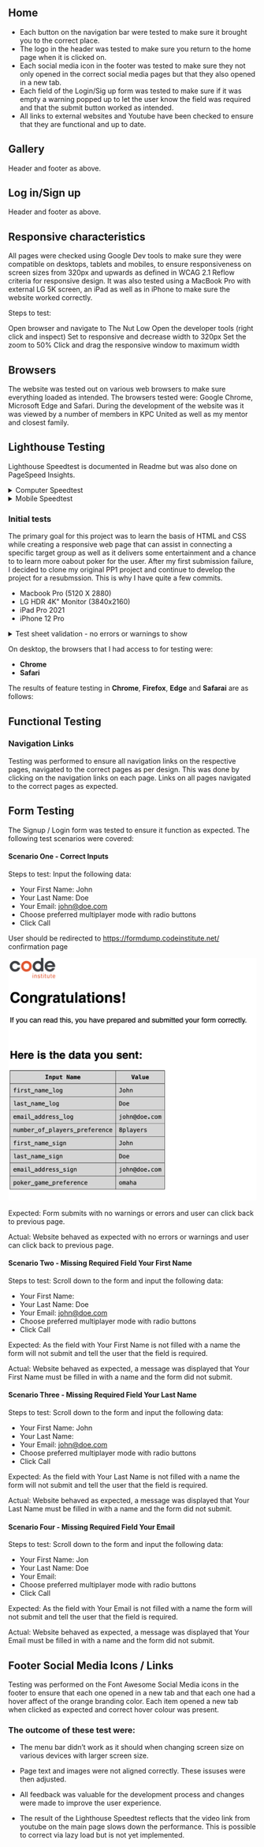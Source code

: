 ## Home

- Each button on the navigation bar were tested to make sure it brought you to the correct place.
- The logo in the header was tested to make sure you return to the home page when it is clicked on.
- Each social media icon in the footer was tested to make sure they not only opened in the correct social media pages but that they also opened in a new tab.
- Each field of the Login/Sig up form was tested to make sure if it was empty a warning popped up to let the user know the field was required and that the submit button worked as intended. 
- All links to external websites and Youtube have been checked to ensure that they are functional and up to date.

## Gallery
Header and footer as above.

## Log in/Sign up
Header and footer as above.

## Responsive characteristics

All pages were checked using Google Dev tools to make sure they were compatible on desktops, tablets and mobiles, to ensure responsiveness on screen sizes from 320px and upwards as defined in WCAG 2.1 Reflow criteria for responsive design. It was also tested using a MacBook Pro with external LG 5K screen, an iPad as well as in iPhone to make sure the website worked correctly.

Steps to test:

Open browser and navigate to The Nut Low
Open the developer tools (right click and inspect)
Set to responsive and decrease width to 320px
Set the zoom to 50%
Click and drag the responsive window to maximum width

## Browsers

The website was tested out on various web browsers to make sure everything loaded as intended. The browsers tested were: Google Chrome, Microsoft Edge and Safari.
During the development of the website was it was viewed by a number of members in KPC United as well as my mentor and closest family.

## Lighthouse Testing

Lighthouse Speedtest is documented in Readme but was also done on PageSpeed Insights.

<details>
<summary>Computer Speedtest</summary>

![Computer Speedtest](docs/readme_images/pagespeed_insights_computer_test.jpg)
</details>  

<details>
<summary>Mobile Speedtest</summary>

![Mobile Speedtest](docs/readme_images/pagespeed_insights_mobile_test.jpg)
</details>  


### **Initial tests**  
  
The primary goal for this project was to learn the basis of HTML and CSS while creating a responsive web page that can assist in connecting a specific target group as well as it delivers some entertainment and a chance to to learn more oabout poker for the user. After my first submission failure, I decided to clone my original PP1 project and continue to develop the project for a resubmssion. This is why I have quite a few commits.
  
- Macbook Pro (5120 X 2880)  
- LG HDR 4K" Monitor (3840x2160)
- iPad Pro 2021
- iPhone 12 Pro

<details>
<summary>Test sheet validation - no errors or warnings to show </summary>

![test sheet](./docs/readme_images/the_nut_low_test_validation_sheet.jpg)
</details>  

On desktop, the browsers that I had access to for testing were:

- <b>Chrome</b>
- <b>Safari</b> 

The results of feature testing in <b>Chrome</b>, <b>Firefox</b>, <b>Edge</b> and <b>Safarai</b> are as follows:

## Functional Testing

### Navigation Links
Testing was performed to ensure all navigation links on the respective pages, navigated to the correct pages as per design. This was done by clicking on the navigation links on each page. Links on all pages navigated to the correct pages as expected.

## Form Testing
The Signup / Login form was tested to ensure it function as expected. The following test scenarios were covered:

#### Scenario One - Correct Inputs
Steps to test:
Input the following data:
- Your  First Name: John
- Your  Last Name: Doe
- Your  Email: john@doe.com
- Choose preferred multiplayer mode with radio buttons
- Click Call

User should be redirected to https://formdump.codeinstitute.net/ confirmation page

![Form submission](docs/readme_images/form_submission_success.png)

Expected:
Form submits with no warnings or errors and user can click back to previous page.

Actual:
Website behaved as expected with no errors or warnings and user can click back to previous page.

#### Scenario Two - Missing Required Field Your First Name
Steps to test:
Scroll down to the form and input the following data:
- Your  First Name:
- Your  Last Name: Doe
- Your  Email: john@doe.com
- Choose preferred multiplayer mode with radio buttons
- Click Call

Expected:
As the field with Your First Name is not filled with a name the form will not submit and tell the user that the field is required.

Actual:
Website behaved as expected, a message was displayed that Your First Name must be filled in with a name and the form did not submit.

#### Scenario Three - Missing Required Field Your Last Name

Steps to test:
Scroll down to the form and input the following data:
- Your First Name: John
- Your Last Name:
- Your Email: john@doe.com
- Choose preferred multiplayer mode with radio buttons
- Click Call

Expected:
As the field with Your Last Name is not filled with a name the form will not submit and tell the user that the field is required.

Actual:
Website behaved as expected, a message was displayed that Your  Last Name must be filled in with a name and the form did not submit.

#### Scenario Four - Missing Required Field Your Email

Steps to test:
Scroll down to the form and input the following data:

- Your  First Name: Jon
- Your  Last Name: Doe
- Your  Email:
- Choose preferred multiplayer mode with radio buttons
- Click Call

Expected:
As the field with Your Email is not filled with a name the form will not submit and tell the user that the field is required.

Actual:
Website behaved as expected, a message was displayed that Your Email must be filled in with a name and the form did not submit.

## Footer Social Media Icons / Links
Testing was performed on the Font Awesome Social Media icons in the footer to ensure that each one opened in a new tab and that each one had a hover affect of the orange branding color.
Each item opened a new tab when clicked as expected and correct hover colour was present.


### The outcome of these test were:

- The menu bar didn’t work as it should when changing screen size on various devices with larger screen size.
- Page text and images were not aligned correctly. These issuses were then adjusted.

- All feedback was valuable for the development process and changes were made to improve the user experience.

- The result of the Lighthouse Speedtest reflects that the video link from youtube on the main page slows down the performance. This is possible to correct via lazy load but is not yet implemented.
